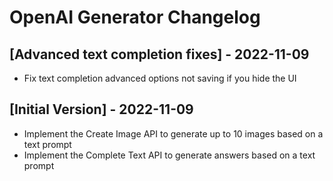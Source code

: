 # OpenAI Generator Changelog

## [Advanced text completion fixes] - 2022-11-09
- Fix text completion advanced options not saving if you hide the UI

## [Initial Version] - 2022-11-09

- Implement the Create Image API to generate up to 10 images based on a text prompt
- Implement the Complete Text API to generate answers based on a text prompt

